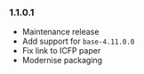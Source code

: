 ### 1.1.0.1

- Maintenance release
- Add support for `base-4.11.0.0`
- Fix link to ICFP paper
- Modernise packaging
